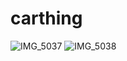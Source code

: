 # carthing

![IMG_5037](https://github.com/An-GG/carthing/assets/20458990/7f5d2f84-90dc-45fa-a29c-c96619f1a7e1)
![IMG_5038](https://github.com/An-GG/carthing/assets/20458990/1eba338b-e9c7-4b85-affc-7834f9013a98)

